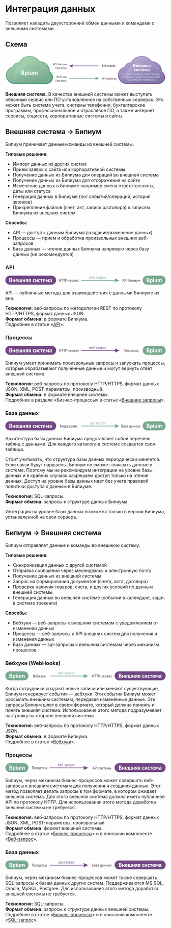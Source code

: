 # Интеграция данных

Позволяет наладить двухсторонний обмен данными и командами с внешними системами.

## Схема

![](../../../.gitbook/assets/integration-data-scheme.png)

**Внешняя система.** В качестве внешней системы может выступать облачный сервис или ПО установленное на собственных серверах. Это может быть система учета, системы телефонии, бухгалтерские программы, профессиональное и отраслевое ПО, а также интернет сервисы, социсети, корпоративные системы и сайты.

## Внешняя система → Бипиум

Бипиум принимает данные/команды из внешней системы.

**Типовые решения:**

* Импорт данных из других систем
* Прием заявок с сайта или корпоративной системы
* Получение данных из Бипиума для операций во внешней системе
* Получение данных из Бипиума для отображения на сайте
* Изменение данных в Бипиуме например смена ответственного, даты или статуса
* Генерация данных в Бипиуме (лог событий/операций, история звонков)
* Прикрепление файлов (счет, акт, запись разговора) к записям Бипиума из внешних систем&#x20;

**Способы:**

* API — доступ к данным Бипиума (создание/изменение данных)
* Процессы — прием и обработка произвольных внешних веб-запросов
* База данных — чтение данных Бипиума напрямую через базу данных (не рекомендуется)

### API

<div align="left"><img src="../../../.gitbook/assets/bpium_get_api.png" alt=""></div>

API — публичные методы для взаимодействия с данными Бипиуме из вне.

**Технология:** веб-запросы по методологии REST по протоколу HTTP/HTTPS, формат данных JSON.\
**Формат обмена:** в формате Бипиума.\
Подробнее в статье «[API](../../api/)».

### Процессы

<div align="left"><img src="../../../.gitbook/assets/bpium_get_webrequest.png" alt=""></div>

Бипиум умеет принимать произвольные запросы и запускать процессы, которые обрабатывают полученные данные и могут вернуть ответ внешней системе.

**Технология:** веб-запросы по протоколу HTTP/HTTPS, формат данных JSON, XML, POST-параметры, производный.\
**Формат обмена:** в формате внешней системы.\
Подробнее в разделе «Бизнес-процессы» в статье «[Внешние запросы](../../../manual/processes/events/webrequests.md)».

### База данных

<div align="left"><img src="../../../.gitbook/assets/bpium_get_sql.png" alt=""></div>

Архитектура базы данных Бипиума представляет собой перечень таблиц с данными. Для каждого каталога в системе создается своя таблица.

Стоит учитывать, что структура базы данных периодически меняется. Если связи будут нарушены, Бипиум не сможет показать данные в системе. Поэтому мы не рекомендуем интеграции на уровне базы данных и в крайних случаях разрешаем доступ только на чтение данных. Доступ на уровне базы данных идет без учета правовой политики доступа к данным в Бипиуме.

**Технология:** SQL-запросы.\
**Формат обмена:** запросы к структуре данных Бипиума.

Интеграция на уровне базы данных возможна только в версии Бипиума, установленной на свои сервера.

## Бипиум → Внешняя система

Бипиум отправляет данные и команды во внешнюю систему.

**Типовые решения:**

* Синхронизация данных с другой системой
* Отправка сообщений через месендежры и электронную почту
* Получение данных из внешней системы
* Запрос на формирования документов (счета, акта, договора)
* Проверка наличия товаров, счета, и других условий по данным внешней системы
* Генерация данных во внешней системе (событий в календаре, задач в системе трекенга)

**Способы:**

* Вебхуки — веб-запросы к внешним системам с уведомлением от изменении данных
* Процессы — веб-запросы к API внешних систем для получения и изменения данных
* База данных — sql-запросы к внешним системам через механизм процессов

### Вебхуки (WebHooks)

<div align="left"><img src="../../../.gitbook/assets/bpium_send_webhook.png" alt=""></div>

Когда сотрудники создают новые записи или меняют существующие, Бипиум генерирует события — вебхуки. Эти события Бипиум может рассылать внешним системам, передавая изменённые данные. Эти запросы Бипиум шлет в своем формате, который должна принять и понять внешняя система. Использование этого метода подразумевает настройку на стороне внешней системы.

**Технология:** веб-запросы по протоколу HTTP/HTTPS, формат данных JSON.\
**Формат обмена:** в формате Бипиума.\
Подробнее в статье «[Вебхуки](webhooks.md)».

### Процессы

<div align="left"><img src="../../../.gitbook/assets/bpium_send_webrequest.png" alt=""></div>

Бипиум, через механизм бизнес-процессов может совершать веб-запросы к внешним системам для получения и создания данных. Этот метод позволяет делать запросы в том формате, в котором ожидает внешняя система. Для этого внешняя система должна иметь публичное API по протоколу HTTP. Для использования этого метода доработка внешней системы не требуется.

**Технология:** веб-запросы по протоколу HTTP/HTTPS, формат данных JSON, XML, POST-параметры, произвольный.\
**Формат обмена:** формат внешней системы.\
Подробнее в статье «[Бизнес-процессы](../../../manual/processes/)» и в описании компоненте «[Веб-запрос](../../../manual/processes/scripts/components/webrequest.md)».

### База данных

<div align="left"><img src="../../../.gitbook/assets/bpium_send_sql.png" alt=""></div>

Бипиум, через механизм бизнес-процессов может также совершать SQL-запросы к базам данных других систем. Поддерживаются MS SQL, Oracle, MySQL, Postgree. Для использования этого метода доработка внешней системы не требуется.

**Технология:** SQL-запросы.\
**Формат обмена:** запросы к структуре данных внешней системы.\
Подробнее в статье «[Бизнес-процессы](../../../manual/processes/)» и в описании компоненте «[SQL-запрос](../../../manual/processes/scripts/components/sql.md)».
